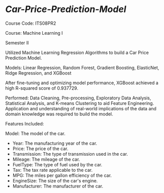 # ***Car-Price-Prediction-Model***
Course Code: ITS08PR2 

Course: Machine Learning I

Semester II

Utilized Machine Learning Regression Algorithms to build a Car Price Prediction Model.

Models: Linear Regression, Random Forest, Gradient Boosting, ElasticNet, Ridge Regression, and XGBoost

After fine-tuning and optimizing model performance, XGBoost achieved a high R-squared score of 0.937729.

Performed: Data Cleaning, Pre-processing, Exploratory Data Analysis, Statistical Analysis, and K-means Clustering to aid Feature Engineering. Application and understanding of real-world implications of the data and domain knowledge was required to build the model.

Features Included:


Model: The model of the car.
- Year: The manufacturing year of the car.
- Price: The price of the car.
- Transmission: The type of transmission used in the car.
- Mileage: The mileage of the car.
- FuelType: The type of fuel used by the car.
- Tax: The tax rate applicable to the car.
- MPG: The miles per gallon efficiency of the car.
- EngineSize: The size of the car's engine.
- Manufacturer: The manufacturer of the car.
